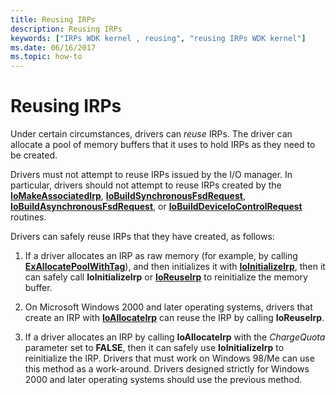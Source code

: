 ```yaml
---
title: Reusing IRPs
description: Reusing IRPs
keywords: ["IRPs WDK kernel , reusing", "reusing IRPs WDK kernel"]
ms.date: 06/16/2017
ms.topic: how-to
---
```


# Reusing IRPs





Under certain circumstances, drivers can *reuse* IRPs. The driver can allocate a pool of memory buffers that it uses to hold IRPs as they need to be created.

Drivers must not attempt to reuse IRPs issued by the I/O manager. In particular, drivers should not attempt to reuse IRPs created by the [**IoMakeAssociatedIrp**](/windows-hardware/drivers/ddi/ntddk/nf-ntddk-iomakeassociatedirp), [**IoBuildSynchronousFsdRequest**](/windows-hardware/drivers/ddi/wdm/nf-wdm-iobuildsynchronousfsdrequest), [**IoBuildAsynchronousFsdRequest**](/windows-hardware/drivers/ddi/wdm/nf-wdm-iobuildasynchronousfsdrequest), or [**IoBuildDeviceIoControlRequest**](/windows-hardware/drivers/ddi/wdm/nf-wdm-iobuilddeviceiocontrolrequest) routines.

Drivers can safely reuse IRPs that they have created, as follows:

1.  If a driver allocates an IRP as raw memory (for example, by calling [**ExAllocatePoolWithTag**](/windows-hardware/drivers/ddi/wdm/nf-wdm-exallocatepoolwithtag)), and then initializes it with [**IoInitializeIrp**](/windows-hardware/drivers/ddi/wdm/nf-wdm-ioinitializeirp), then it can safely call **IoInitializeIrp** or [**IoReuseIrp**](/windows-hardware/drivers/ddi/wdm/nf-wdm-ioreuseirp) to reinitialize the memory buffer.

2.  On Microsoft Windows 2000 and later operating systems, drivers that create an IRP with [**IoAllocateIrp**](/windows-hardware/drivers/ddi/wdm/nf-wdm-ioallocateirp) can reuse the IRP by calling **IoReuseIrp**.

3.  If a driver allocates an IRP by calling **IoAllocateIrp** with the *ChargeQuota* parameter set to **FALSE**, then it can safely use **IoInitializeIrp** to reinitialize the IRP. Drivers that must work on Windows 98/Me can use this method as a work-around. Drivers designed strictly for Windows 2000 and later operating systems should use the previous method.

 

